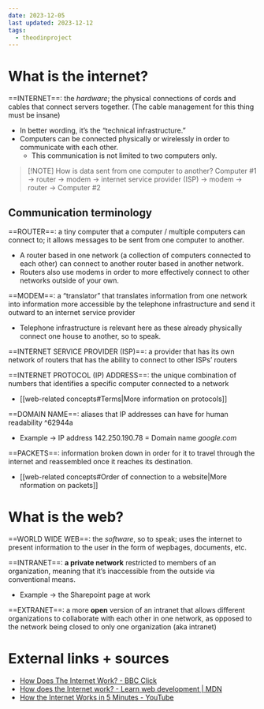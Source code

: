 ```yaml
---
date: 2023-12-05
last updated: 2023-12-12
tags:
  - theodinproject
---
```

# What is the internet?
==INTERNET==: the *hardware*; the physical connections of cords and cables that connect servers together. (The cable management for this thing must be insane)
- In better wording, it’s the “technical infrastructure.”
- Computers can be connected physically or wirelessly in order to communicate with each other.
	- This communication is not limited to two computers only.

> [!NOTE] How is data sent from one computer to another?
> Computer #1 → router → modem → internet service provider (ISP) → modem → router → Computer #2

## Communication terminology

==ROUTER==: a tiny computer that a computer / multiple computers can connect to; it allows messages to be sent from one computer to another.
- A router based in one network (a collection of computers connected to each other) can connect to another router based in another network.
- Routers also use modems in order to more effectively connect to other networks outside of your own.

==MODEM==: a “translator” that translates information from one network into information more accessible by the telephone infrastructure and send it outward to an internet service provider
- Telephone infrastructure is relevant here as these already physically connect one house to another, so to speak.

==INTERNET SERVICE PROVIDER (ISP)==: a provider that has its own network of routers that has the ability to connect to other ISPs’ routers

==INTERNET PROTOCOL (IP) ADDRESS==: the unique combination of numbers that identifies a specific computer connected to a network
- [[web-related concepts#Terms|More information on protocols]]

==DOMAIN NAME==: aliases that IP addresses can have for human readability ^62944a
- Example → IP address 142.250.190.78 = Domain name *google.com*

==PACKETS==: information broken down in order for it to travel through the internet and reassembled once it reaches its destination.
- [[web-related concepts#Order of connection to a website|More nformation on packets]]

# What is the web?
==WORLD WIDE WEB==: the *software*, so to speak; uses the internet to present information to the user in the form of wepbages, documents, etc.

==INTRANET==: **a private network** restricted to members of an organization, meaning that it’s inaccessible from the outside via conventional means.
- Example → the Sharepoint page at work

==EXTRANET==: a more **open** version of an intranet that allows different organizations to collaborate with each other in one network, as opposed to the network being closed to only one organization (aka intranet)

# External links + sources
- [How Does The Internet Work? - BBC Click](https://www.youtube.com/watch?v=eHp1l73ztB8)
- [How does the Internet work? - Learn web development | MDN](https://developer.mozilla.org/en-US/docs/Learn/Common_questions/Web_mechanics/How_does_the_Internet_work)
- [How the Internet Works in 5 Minutes - YouTube](https://www.youtube.com/watch?v=7_LPdttKXPc&t=46s)